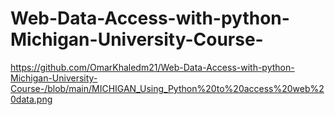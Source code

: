 # Web-Data-Access-with-python-Michigan-University-Course-
https://github.com/OmarKhaledm21/Web-Data-Access-with-python-Michigan-University-Course-/blob/main/MICHIGAN_Using_Python%20to%20access%20web%20data.png
